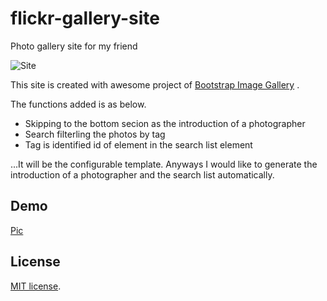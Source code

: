 flickr-gallery-site
===================

Photo gallery site for my friend

![Site](https://raw.githubusercontent.com/Pen-Guin/flickr-gallery-site/master/Pic.png)

This site is created with awesome project of [Bootstrap Image Gallery](https://github.com/blueimp/Bootstrap-Image-Gallery "Bootstrap Image Gallery") .

The functions added is as below.
* Skipping to the bottom secion as the introduction of a photographer
* Search filterling the photos by tag
* Tag is identified id of <a> element in the search list element

...It will be the configurable template.
Anyways I would like to generate the introduction of a photographer and the search list automatically.

## Demo
[Pic](http://pen-guin.github.io/flickr-gallery-site/ "Pic")

## License
[MIT license](http://www.opensource.org/licenses/MIT "MIT license").
